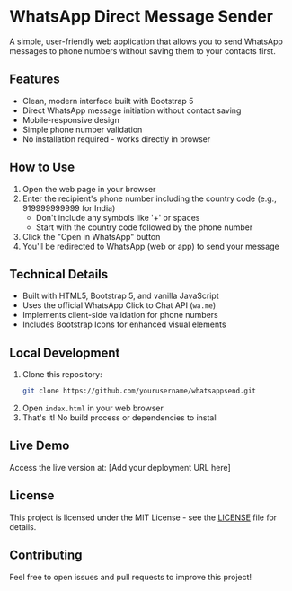 # WhatsApp Direct Message Sender

A simple, user-friendly web application that allows you to send WhatsApp messages to phone numbers without saving them to your contacts first.

## Features

- Clean, modern interface built with Bootstrap 5
- Direct WhatsApp message initiation without contact saving
- Mobile-responsive design
- Simple phone number validation
- No installation required - works directly in browser

## How to Use

1. Open the web page in your browser
2. Enter the recipient's phone number including the country code (e.g., 919999999999 for India)
   - Don't include any symbols like '+' or spaces
   - Start with the country code followed by the phone number
3. Click the "Open in WhatsApp" button
4. You'll be redirected to WhatsApp (web or app) to send your message

## Technical Details

- Built with HTML5, Bootstrap 5, and vanilla JavaScript
- Uses the official WhatsApp Click to Chat API (`wa.me`)
- Implements client-side validation for phone numbers
- Includes Bootstrap Icons for enhanced visual elements

## Local Development

1. Clone this repository:
   ```bash
   git clone https://github.com/yourusername/whatsappsend.git
   ```
2. Open `index.html` in your web browser
3. That's it! No build process or dependencies to install

## Live Demo

Access the live version at: [Add your deployment URL here]

## License

This project is licensed under the MIT License - see the [LICENSE](LICENSE) file for details.

## Contributing

Feel free to open issues and pull requests to improve this project!
